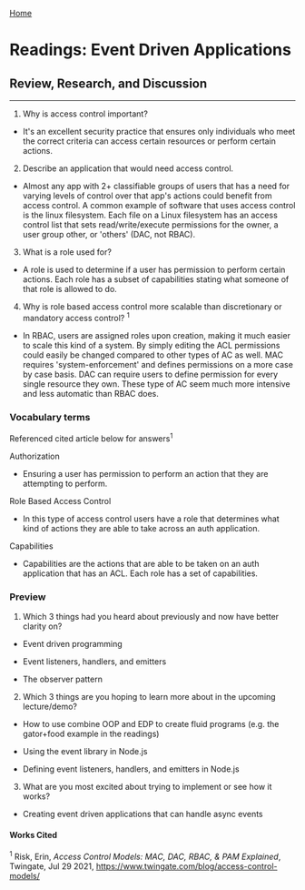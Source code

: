 [Home](README.md)
 
# Readings: Event Driven Applications
 
## Review, Research, and Discussion
 
---------------

1) Why is access control important?

  * It's an excellent security practice that ensures only individuals who meet the correct criteria can access certain resources or perform certain actions.

2) Describe an application that would need access control.

  * Almost any app with 2+ classifiable groups of users that has a need for varying levels of control over that app's actions could benefit from access control. A common example of software that uses access control is the linux filesystem. Each file on a Linux filesystem has an access control list that sets read/write/execute permissions for the owner, a user group other, or 'others' (DAC, not RBAC).

3) What is a role used for?

  * A role is used to determine if a user has permission to perform certain actions. Each role has a subset of capabilities stating what someone of that role is allowed to do. 

4) Why is role based access control more scalable than discretionary or mandatory access control? <sup>1<sup>

  * In RBAC, users are assigned roles upon creation, making it much easier to scale this kind of a system. By simply editing the ACL permissions could easily be changed compared to other types of AC as well. MAC requires 'system-enforcement' and defines permissions on a more case by case basis. DAC can require users to define permission for every single resource they own. These type of AC seem much more intensive and less automatic than RBAC does.

### Vocabulary terms

Referenced cited article below for answers<sup>1</sup>

Authorization

  * Ensuring a user has permission to perform an action that they are attempting to perform. 

Role Based Access Control

  * In this type of access control users have a role that determines what kind of actions they are able to take across an auth application.

Capabilities

  * Capabilities are the actions that are able to be taken on an auth application that has an ACL. Each role has a set of capabilities.

### Preview

1) Which 3 things had you heard about previously and now have better clarity on?
  
  * Event driven programming

  * Event listeners, handlers, and emitters

  * The observer pattern

2) Which 3 things are you hoping to learn more about in the upcoming lecture/demo?

  * How to use combine OOP and EDP to create fluid programs (e.g. the gator+food example in the readings)

  * Using the event library in Node.js

  * Defining event listeners, handlers, and emitters in Node.js

3) What are you most excited about trying to implement or see how it works?
 
  * Creating event driven applications that can handle async events
 
#### Works Cited
 
<sup>1</sup> Risk, Erin, _Access Control Models: MAC, DAC, RBAC, & PAM Explained_, Twingate, Jul 29 2021, https://www.twingate.com/blog/access-control-models/
